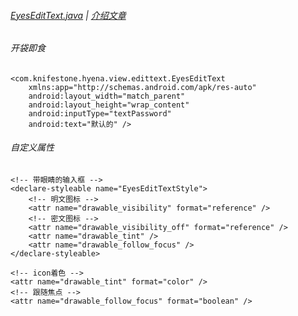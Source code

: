 ###### [EyesEditText.java][EyesEditText.java] | [介绍文章][EyesEditText.blog]

###### 开袋即食

```
<com.knifestone.hyena.view.edittext.EyesEditText
    xmlns:app="http://schemas.android.com/apk/res-auto"
    android:layout_width="match_parent"
    android:layout_height="wrap_content"
    android:inputType="textPassword"
    android:text="默认的" />
```

###### 自定义属性
```
<!-- 带眼睛的输入框 -->
<declare-styleable name="EyesEditTextStyle">
    <!-- 明文图标 -->
    <attr name="drawable_visibility" format="reference" />
    <!-- 密文图标 -->
    <attr name="drawable_visibility_off" format="reference" />
    <attr name="drawable_tint" />
    <attr name="drawable_follow_focus" />
</declare-styleable>

<!-- icon着色 -->
<attr name="drawable_tint" format="color" />
<!-- 跟随焦点 -->
<attr name="drawable_follow_focus" format="boolean" />
```

[EyesEditText.java]: https://github.com/KnifeStone/Hyena/blob/master/hyenalibrary/src/main/java/com/knifestone/hyena/view/edittext/EyesEditText.java
[EyesEditText.blog]: http://www.jianshu.com/p/cc0d0ff63ae1


